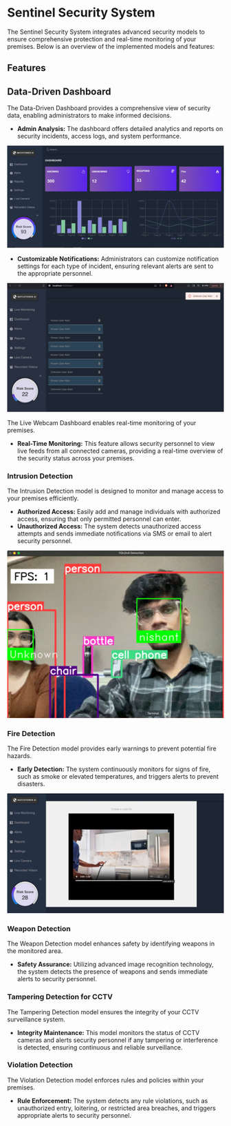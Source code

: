 # Sentinel Security System

The Sentinel Security System integrates advanced security models to ensure comprehensive protection and real-time monitoring of your premises. Below is an overview of the implemented models and features:

## Features

## Data-Driven Dashboard
The Data-Driven Dashboard provides a comprehensive view of security data, enabling administrators to make informed decisions.

- **Admin Analysis:** The dashboard offers detailed analytics and reports on security incidents, access logs, and system performance.

![Data-Driven Dashboard](/Dashboard.jpeg)

- **Customizable Notifications:** Administrators can customize notification settings for each type of incident, ensuring relevant alerts are sent to the appropriate personnel.

![Data-Driven Dashboard](/Notifications.png)

The Live Webcam Dashboard enables real-time monitoring of your premises.

- **Real-Time Monitoring:** This feature allows security personnel to view live feeds from all connected cameras, providing a real-time overview of the security status across your premises.

### Intrusion Detection
The Intrusion Detection model is designed to monitor and manage access to your premises efficiently.

- **Authorized Access:** Easily add and manage individuals with authorized access, ensuring that only permitted personnel can enter.
- **Unauthorized Access:** The system detects unauthorized access attempts and sends immediate notifications via SMS or email to alert security personnel.

![Intrusion Detection Model](/IntrutrusionDetection.jpeg)

### Fire Detection

The Fire Detection model provides early warnings to prevent potential fire hazards.

- **Early Detection:** The system continuously monitors for signs of fire, such as smoke or elevated temperatures, and triggers alerts to prevent disasters.

![Fire Detection Model](/FireDetection.jpeg)

### Weapon Detection
The Weapon Detection model enhances safety by identifying weapons in the monitored area.

- **Safety Assurance:** Utilizing advanced image recognition technology, the system detects the presence of weapons and sends immediate alerts to security personnel.

### Tampering Detection for CCTV
The Tampering Detection model ensures the integrity of your CCTV surveillance system.

- **Integrity Maintenance:** This model monitors the status of CCTV cameras and alerts security personnel if any tampering or interference is detected, ensuring continuous and reliable surveillance.

### Violation Detection
The Violation Detection model enforces rules and policies within your premises.

- **Rule Enforcement:** The system detects any rule violations, such as unauthorized entry, loitering, or restricted area breaches, and triggers appropriate alerts to security personnel.

